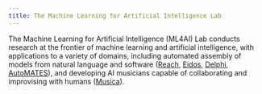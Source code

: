 ```yaml
---
title: The Machine Learning for Artificial Intelligence Lab
---
```


The Machine Learning for Artificial Intelligence (ML4AI) Lab conducts research
at the frontier of machine learning and artificial intelligence, with
applications to a variety of domains, including automated assembly of
models from natural language and software ([Reach](https://github.com/clulab/reach),
[Eidos](https://github.com/clulab/eidos),
[Delphi](https://ml4ai.github.io/delphi),
[AutoMATES](https://ml4ai.github.io/automates)), and developing AI musicians
capable of collaborating and improvising with humans
([Musica](http://musica.ml4ai.org/)).
